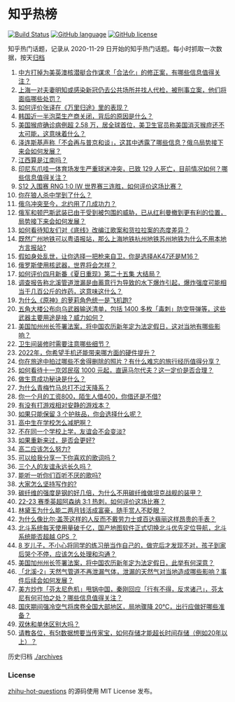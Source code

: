 # 知乎热榜
[![Build Status](https://github.com/ToWeLong/zhihu-hot-questions/workflows/CI/badge.svg)](https://github.com/ToWeLong/zhihu-hot-questions/actions)
[![GitHub language](https://img.shields.io/badge/language-golang-orange.svg)](https://golang.org/)
[![GitHub license](https://img.shields.io/github/license/ToWeLong/zhihu-hot-questions)](https://github.com/ToWeLong/zhihu-hot-questions/blob/main/LICENSE)

知乎热门话题，记录从 2020-11-29 日开始的知乎热门话题。每小时抓取一次数据，按天[归档](./archives)

<!-- BEGIN -->

1. [中方打掉为美英澳核潜艇合作谋求「合法化」的修正案，有哪些信息值得关注？](https://www.zhihu.com/question/557281162)
1. [上海一对夫妻明知或感染新冠仍去公共场所并找人代检，被刑事立案，他们将面临哪些处罚？](https://www.zhihu.com/question/557194961)
1. [如何评价张译在《万里归途》里的表现？](https://www.zhihu.com/question/556590654)
1. [韩国近一半泡菜生产商关闭，背后的原因是什么？](https://www.zhihu.com/question/557187893)
1. [美国猴痘确诊病例超 2.58 万，居全球首位，美卫生官员称美国消灭猴痘还不太可能，这意味着什么？](https://www.zhihu.com/question/557270529)
1. [泽连斯基声称「不会再与普京和谈」，这其中透露了哪些信息？俄乌局势接下来会如何发展？](https://www.zhihu.com/question/557248182)
1. [江西算是江南吗？](https://www.zhihu.com/question/60811287)
1. [印尼东爪哇一体育场发生严重球迷冲突，已致 129 人死亡，目前情况如何？哪些信息值得关注？](https://www.zhihu.com/question/557320245)
1. [S12 入围赛 RNG 1:0 IW 世界赛三连胜，如何评价这场比赛？](https://www.zhihu.com/question/557325769)
1. [你在狼人杀中学到了什么？](https://www.zhihu.com/question/53799163)
1. [俄乌冲突至今，北约用了几成功力？](https://www.zhihu.com/question/556075271)
1. [俄军和顿巴斯武装已由于受到被包围的威胁，已从红利曼撤到更有利的位置，局势接下来会如何发展？](https://www.zhihu.com/question/557292287)
1. [如何看待知友们对《底线》改编江歌案和货拉拉案的态度差异？](https://www.zhihu.com/question/557176788)
1. [既然广州地铁可以粤语报站，那么上海地铁杭州地铁苏州地铁为什么不用本地方言报站?](https://www.zhihu.com/question/358115755)
1. [假如身处乱世，让你选择一把枪来自卫，你是选择AK47还是M16？](https://www.zhihu.com/question/557179907)
1. [俄罗斯使用核武器，世界将会怎样？](https://www.zhihu.com/question/557282007)
1. [如何评价四月新番《夏日重现》第二十五集 大结局？](https://www.zhihu.com/question/556859306)
1. [调查报告称北溪管道泄漏是由蓄意行为导致的水下爆炸引起，爆炸强度可能相当于几百公斤的炸药，这意味这什么？](https://www.zhihu.com/question/557323979)
1. [为什么《原神》的萝莉角色统一是飞机跑?](https://www.zhihu.com/question/556137968)
1. [五角大楼公布向乌武器输送清单，包括 1400 多枚「毒刺」防空导弹等，这些武器主要用途是啥？威力如何？](https://www.zhihu.com/question/557290866)
1. [美国加州州长签署法案，将中国农历新年定为法定假日，这对当地有哪些影响？](https://www.zhihu.com/question/557320432)
1. [卫生间装修时需要注意哪些细节？](https://www.zhihu.com/question/550507122)
1. [2022年，你希望手机还能带来哪方面的硬件提升？](https://www.zhihu.com/question/556924184)
1. [你在旅途中拍过哪些不舍得删除的照片？有什么难忘的旅行经历值得分享？](https://www.zhihu.com/question/556306201)
1. [如何看待十一京郊民宿 1000 元起，直逼马尔代夫？这一定价是否合理？](https://www.zhihu.com/question/557283971)
1. [做生意成功秘诀是什么？](https://www.zhihu.com/question/514302696)
1. [为什么青梅竹马总打不过天降系？](https://www.zhihu.com/question/355513354)
1. [你一个月的工资800，陌生人借400，你借还是不借?](https://www.zhihu.com/question/554752721)
1. [有没有打游戏相对安静的游戏本？](https://www.zhihu.com/question/555198731)
1. [如果只能保留 3 个护肤品，你会选择什么呢？](https://www.zhihu.com/question/549073894)
1. [高中生在学校怎么减肥啊？](https://www.zhihu.com/question/557249730)
1. [不在同一个学校上学，友谊会不会变淡?](https://www.zhihu.com/question/557277167)
1. [如果重新来过，是否会更好?](https://www.zhihu.com/question/555001473)
1. [高二应该怎么努力?](https://www.zhihu.com/question/557327261)
1. [可以给我分享一下你喜欢的歌词吗？](https://www.zhihu.com/question/555468107)
1. [三个人的友谊永远长久吗？](https://www.zhihu.com/question/557281503)
1. [能听一听你们百听不厌的歌吗?](https://www.zhihu.com/question/556026846)
1. [大家怎么坚持写作的?](https://www.zhihu.com/question/546288277)
1. [碳纤维的强度是钢的好几倍，为什么不用碳纤维做坦克战舰的装甲？](https://www.zhihu.com/question/480799471)
1. [22-23 赛季英超阿森纳 3:1 热刺，如何评价这场比赛？](https://www.zhihu.com/question/557275701)
1. [林黛玉为什么能二两月钱活成富豪，随手赏人不眨眼？](https://www.zhihu.com/question/358030992)
1. [为什么像比尔·盖茨这样的人反而不戴劳力士或百达翡丽这样昂贵的手表？](https://www.zhihu.com/question/420037280)
1. [北斗系统每天使用量破千亿，国产地图软件正式切换北斗优先定位导航，北斗系统能否超越 GPS ？](https://www.zhihu.com/question/556955066)
1. [8 岁儿子，不小心将同学的练习册当作自己的，做完后才发现不对，孩子到家后哭个不停，应该怎么处理和沟通？](https://www.zhihu.com/question/555332128)
1. [美国加州州长签署法案，将中国农历新年定为法定假日，此举有何深意？](https://www.zhihu.com/question/557321212)
1. [「北溪-2」天然气管道不再泄漏气体，泄漏的天然气对当地造成哪些影响？事件后续会如何发展？](https://www.zhihu.com/question/557315335)
1. [美方炒作「芬太尼危机」甩锅中国，秦刚回应「行有不得，反求诸己」，芬太尼有何可怕之处？哪些信息值得关注？](https://www.zhihu.com/question/557046202)
1. [国庆期间强冷空气将席卷全国大部地区，局地骤降 20℃，出行应做好哪些准备？](https://www.zhihu.com/question/557136028)
1. [双休和单休区别大吗？](https://www.zhihu.com/question/35806377)
1. [请教各位，有5t数据想要当传家宝，如何存储才能超长时间存储（例如20年以上）？](https://www.zhihu.com/question/556051789)

<!-- END -->

历史归档 [./archives](./archives)


### License
[zhihu-hot-questions](https://github.com/towelong/zhihu-hot-questions) 的源码使用 MIT License 发布。